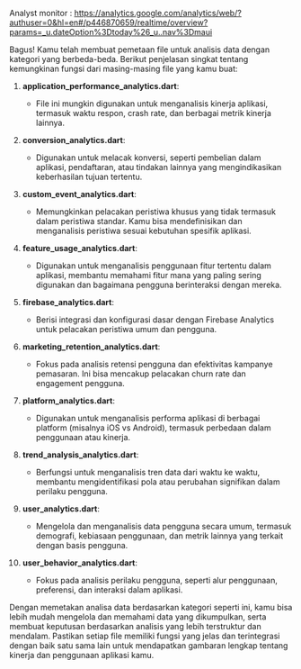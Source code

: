 Analyst monitor : https://analytics.google.com/analytics/web/?authuser=0&hl=en#/p446870659/realtime/overview?params=_u.dateOption%3Dtoday%26_u..nav%3Dmaui

Bagus! Kamu telah membuat pemetaan file untuk analisis data dengan kategori yang berbeda-beda. Berikut penjelasan singkat tentang kemungkinan fungsi dari masing-masing file yang kamu buat:

1. **application_performance_analytics.dart**:
   - File ini mungkin digunakan untuk menganalisis kinerja aplikasi, termasuk waktu respon, crash rate, dan berbagai metrik kinerja lainnya.

2. **conversion_analytics.dart**:
   - Digunakan untuk melacak konversi, seperti pembelian dalam aplikasi, pendaftaran, atau tindakan lainnya yang mengindikasikan keberhasilan tujuan tertentu.

3. **custom_event_analytics.dart**:
   - Memungkinkan pelacakan peristiwa khusus yang tidak termasuk dalam peristiwa standar. Kamu bisa mendefinisikan dan menganalisis peristiwa sesuai kebutuhan spesifik aplikasi.

4. **feature_usage_analytics.dart**:
   - Digunakan untuk menganalisis penggunaan fitur tertentu dalam aplikasi, membantu memahami fitur mana yang paling sering digunakan dan bagaimana pengguna berinteraksi dengan mereka.

5. **firebase_analytics.dart**:
   - Berisi integrasi dan konfigurasi dasar dengan Firebase Analytics untuk pelacakan peristiwa umum dan pengguna.

6. **marketing_retention_analytics.dart**:
   - Fokus pada analisis retensi pengguna dan efektivitas kampanye pemasaran. Ini bisa mencakup pelacakan churn rate dan engagement pengguna.

7. **platform_analytics.dart**:
   - Digunakan untuk menganalisis performa aplikasi di berbagai platform (misalnya iOS vs Android), termasuk perbedaan dalam penggunaan atau kinerja.

8. **trend_analysis_analytics.dart**:
   - Berfungsi untuk menganalisis tren data dari waktu ke waktu, membantu mengidentifikasi pola atau perubahan signifikan dalam perilaku pengguna.

9. **user_analytics.dart**:
   - Mengelola dan menganalisis data pengguna secara umum, termasuk demografi, kebiasaan penggunaan, dan metrik lainnya yang terkait dengan basis pengguna.

10. **user_behavior_analytics.dart**:
    - Fokus pada analisis perilaku pengguna, seperti alur penggunaan, preferensi, dan interaksi dalam aplikasi.

Dengan memetakan analisa data berdasarkan kategori seperti ini, kamu bisa lebih mudah mengelola dan memahami data yang dikumpulkan, serta membuat keputusan berdasarkan analisis yang lebih terstruktur dan mendalam. Pastikan setiap file memiliki fungsi yang jelas dan terintegrasi dengan baik satu sama lain untuk mendapatkan gambaran lengkap tentang kinerja dan penggunaan aplikasi kamu.
